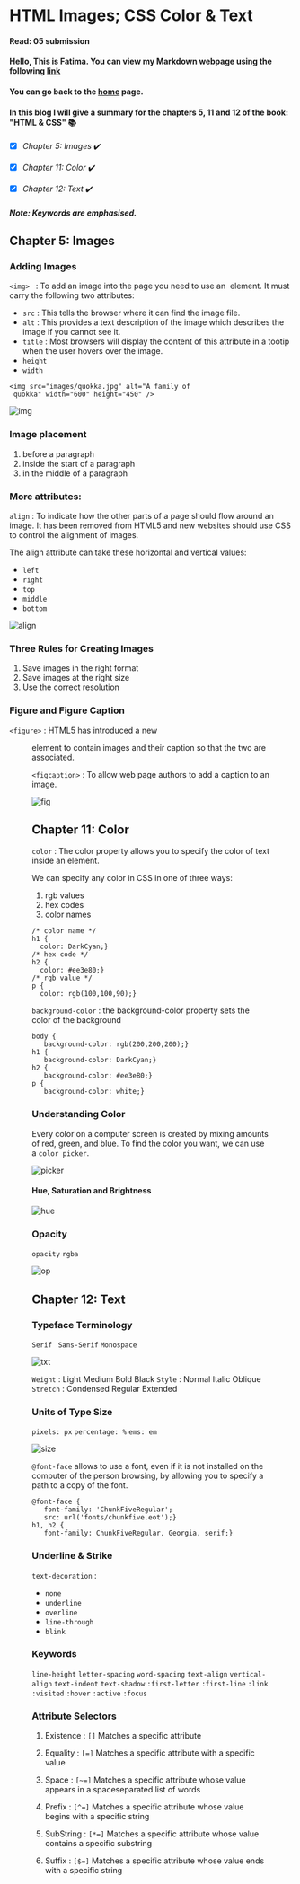 # HTML Images; CSS Color & Text
#### Read: 05 submission 

#### Hello, This is Fatima. You can view my Markdown webpage using the following [link](https://fati-ma.github.io/201-reading-notes/class-05)
#### You can go back to the [home](https://fati-ma.github.io/201-reading-notes/) page.

#### In this blog I will give a summary for the chapters 5, 11 and 12 of the book: "HTML & CSS" :books: 

- [x] *Chapter 5: Images* ✔️
- [x] *Chapter 11: Color* ✔️
- [x] *Chapter 12: Text* ✔️


##### Note: Keywords are emphasised.


## Chapter 5: Images


### Adding Images


`<img> ` : To add an image into the page you need to use an <img> element. 
 It must carry the following two attributes:
 
 - `src` : This tells the browser where it can find the image file.
 - `alt` : This provides a text description of the image which describes the image if you cannot see it.
 - `title` :  Most browsers will display the content of this attribute in a tootip when the user hovers over the image.
 - `height`
 - `width`


```
<img src="images/quokka.jpg" alt="A family of
 quokka" width="600" height="450" />
 ```
 
![img](https://imgk.timesnownews.com/74666103_2454188944828540_4366738148824794550_n_1574090431__rend_1_1.jpg?tr=w-600)
 
 
### Image placement 

1. before a paragraph
2. inside the start of a paragraph
3. in the middle of a paragraph

### More attributes:

`align` :  To indicate how the other parts of a page should flow around an image. 
It has been removed from HTML5 and new websites should use CSS to control the alignment of images.

The align attribute can take these horizontal and vertical values:
  - `left`
  - `right`
  - `top`
  - `middle`
  - `bottom`
  
![align](https://www.abrightclearweb.com/wp-content/uploads/2017/03/Two-images-left-and-right-aligned-with-text.png)


### Three Rules for Creating Images

1. Save images in the right format
2. Save images at the right size
3. Use the correct resolution


### Figure and Figure Caption

`<figure>` :  HTML5 has introduced a new <figure> element to contain images and their caption
so that the two are associated. 

`<figcaption>` : To allow web page authors to add a caption to an image.

![fig](https://freefrontend.com/assets/img/html-figure-and-figcapture-with-css/Picture-Cards-Figure-Figcaption.jpg)



## Chapter 11: Color

`color` : The color property allows you to specify the color of text inside an element.

We can specify any color in CSS in one of three ways:
1. rgb values
2. hex codes
3. color names


```
/* color name */
h1 {
  color: DarkCyan;}
/* hex code */
h2 {
  color: #ee3e80;}
/* rgb value */
p {
  color: rgb(100,100,90);}
```

`background-color` :  the background-color property sets the color of the background 

```
body {
   background-color: rgb(200,200,200);}
h1 {
   background-color: DarkCyan;}
h2 {
   background-color: #ee3e80;}
p {
   background-color: white;}
```


### Understanding Color

Every color on a computer screen is created by mixing amounts of red,
green, and blue. To find the color you want, we can use a `color picker`.


![picker](https://raw.githubusercontent.com/brianpkelley/md-color-picker/master/md-color-picker-2.png)


#### Hue, Saturation and Brightness


![hue](https://3.bp.blogspot.com/-9vvvg45dX-Y/UjCNW96hbTI/AAAAAAAAAO8/jPUpBJ4fZsM/s1600/hsl-color-model.png)


### Opacity

`opacity` 
`rgba`

![op](https://lh3.googleusercontent.com/proxy/meGiUTKciH0EVXnMABdLMl9U9hrRwLO_bUKDXFoxbpnjR4cmy_gqs2cdilkrp6BUSf7oRHY7iLHGwlCusjndoGmkv4Ci_wrT0JsbaA)


## Chapter 12: Text


### Typeface Terminology


`Serif `
`Sans-Serif`
`Monospace`


![txt](https://s2.ax1x.com/2020/01/15/lXHifs.png)


`Weight` : Light Medium Bold Black
`Style` : Normal Italic Oblique
`Stretch` : Condensed Regular Extended

### Units of Type Size

`pixels: px` 
`percentage: %`
`ems: em`


![size](https://user.oc-static.com/upload/2018/04/30/15251064835155_fontsizes.png)


`@font-face` allows to use a font, even if it is not installed on the computer of the person browsing, by allowing you to specify a path to a copy of the font.

```
@font-face {
   font-family: 'ChunkFiveRegular';
   src: url('fonts/chunkfive.eot');}
h1, h2 {
   font-family: ChunkFiveRegular, Georgia, serif;}
```

### Underline & Strike

`text-decoration` :
  - `none`
  - `underline`
  - `overline`
  - `line-through`
  - `blink`
  
  
### Keywords
  
`line-height`
`letter-spacing`
`word-spacing`
`text-align`
`vertical-align`
`text-indent`
`text-shadow`
`:first-letter` 
`:first-line`
`:link` 
`:visited`
`:hover` 
`:active` 
`:focus`


### Attribute Selectors


1. Existence : `[]` Matches a specific attribute

2. Equality : `[=]` Matches a specific attribute with a specific value

3. Space : `[~=]` Matches a specific attribute whose value appears in a spaceseparated list of words

4. Prefix : `[^=]` Matches a specific attribute whose value begins with a
specific string

5. SubString : `[*=]` Matches a specific attribute whose value contains a specific
substring

6. Suffix : `[$=]` Matches a specific attribute whose value ends with a specific
string
  
  






